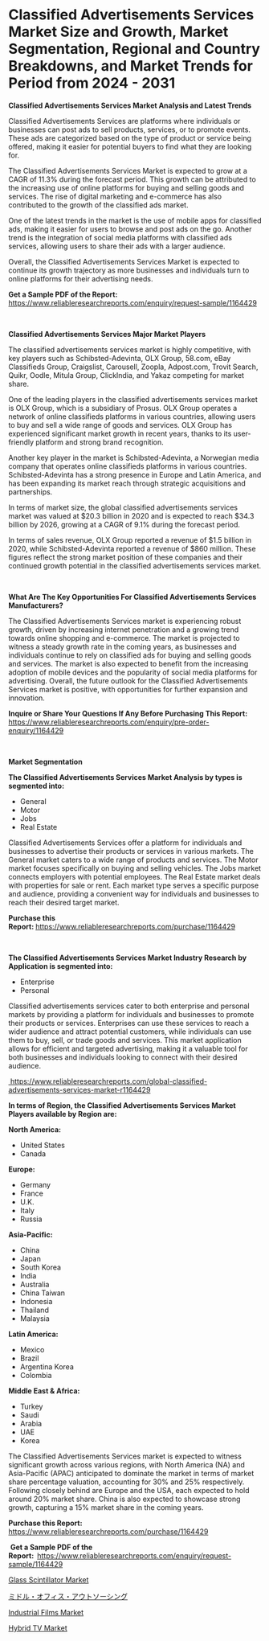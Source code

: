 <p><h1>Classified Advertisements Services Market Size and Growth, Market Segmentation, Regional and Country Breakdowns, and Market Trends for Period from 2024 -  2031</h1></p><p><strong>Classified Advertisements Services Market Analysis and Latest Trends</strong></p>
<p><p>Classified Advertisements Services are platforms where individuals or businesses can post ads to sell products, services, or to promote events. These ads are categorized based on the type of product or service being offered, making it easier for potential buyers to find what they are looking for.</p><p>The Classified Advertisements Services Market is expected to grow at a CAGR of 11.3% during the forecast period. This growth can be attributed to the increasing use of online platforms for buying and selling goods and services. The rise of digital marketing and e-commerce has also contributed to the growth of the classified ads market.</p><p>One of the latest trends in the market is the use of mobile apps for classified ads, making it easier for users to browse and post ads on the go. Another trend is the integration of social media platforms with classified ads services, allowing users to share their ads with a larger audience.</p><p>Overall, the Classified Advertisements Services Market is expected to continue its growth trajectory as more businesses and individuals turn to online platforms for their advertising needs.</p></p>
<p><strong>Get a Sample PDF of the Report:&nbsp;</strong> <a href="https://www.reliableresearchreports.com/enquiry/request-sample/1164429">https://www.reliableresearchreports.com/enquiry/request-sample/1164429</a></p>
<p>&nbsp;</p>
<p><strong>Classified Advertisements Services Major Market Players</strong></p>
<p><p>The classified advertisements services market is highly competitive, with key players such as Schibsted-Adevinta, OLX Group, 58.com, eBay Classifieds Group, Craigslist, Carousell, Zoopla, Adpost.com, Trovit Search, Quikr, Oodle, Mitula Group, ClickIndia, and Yakaz competing for market share.</p><p>One of the leading players in the classified advertisements services market is OLX Group, which is a subsidiary of Prosus. OLX Group operates a network of online classifieds platforms in various countries, allowing users to buy and sell a wide range of goods and services. OLX Group has experienced significant market growth in recent years, thanks to its user-friendly platform and strong brand recognition.</p><p>Another key player in the market is Schibsted-Adevinta, a Norwegian media company that operates online classifieds platforms in various countries. Schibsted-Adevinta has a strong presence in Europe and Latin America, and has been expanding its market reach through strategic acquisitions and partnerships.</p><p>In terms of market size, the global classified advertisements services market was valued at $20.3 billion in 2020 and is expected to reach $34.3 billion by 2026, growing at a CAGR of 9.1% during the forecast period.</p><p>In terms of sales revenue, OLX Group reported a revenue of $1.5 billion in 2020, while Schibsted-Adevinta reported a revenue of $860 million. These figures reflect the strong market position of these companies and their continued growth potential in the classified advertisements services market.</p></p>
<p>&nbsp;</p>
<p><strong>What Are The Key Opportunities For Classified Advertisements Services Manufacturers?</strong></p>
<p><p>The Classified Advertisements Services market is experiencing robust growth, driven by increasing internet penetration and a growing trend towards online shopping and e-commerce. The market is projected to witness a steady growth rate in the coming years, as businesses and individuals continue to rely on classified ads for buying and selling goods and services. The market is also expected to benefit from the increasing adoption of mobile devices and the popularity of social media platforms for advertising. Overall, the future outlook for the Classified Advertisements Services market is positive, with opportunities for further expansion and innovation.</p></p>
<p><strong>Inquire or Share Your Questions If Any Before Purchasing This Report:</strong> <a href="https://www.reliableresearchreports.com/enquiry/pre-order-enquiry/1164429">https://www.reliableresearchreports.com/enquiry/pre-order-enquiry/1164429</a></p>
<p>&nbsp;</p>
<p><strong>Market Segmentation</strong></p>
<p><strong>The Classified Advertisements Services Market Analysis by types is segmented into:</strong></p>
<p><ul><li>General</li><li>Motor</li><li>Jobs</li><li>Real Estate</li></ul></p>
<p><p>Classified Advertisements Services offer a platform for individuals and businesses to advertise their products or services in various markets. The General market caters to a wide range of products and services. The Motor market focuses specifically on buying and selling vehicles. The Jobs market connects employers with potential employees. The Real Estate market deals with properties for sale or rent. Each market type serves a specific purpose and audience, providing a convenient way for individuals and businesses to reach their desired target market.</p></p>
<p><strong>Purchase this Report:&nbsp;</strong><a href="https://www.reliableresearchreports.com/purchase/1164429">https://www.reliableresearchreports.com/purchase/1164429</a></p>
<p>&nbsp;</p>
<p><strong>The Classified Advertisements Services Market Industry Research by Application is segmented into:</strong></p>
<p><ul><li>Enterprise</li><li>Personal</li></ul></p>
<p><p>Classified advertisements services cater to both enterprise and personal markets by providing a platform for individuals and businesses to promote their products or services. Enterprises can use these services to reach a wider audience and attract potential customers, while individuals can use them to buy, sell, or trade goods and services. This market application allows for efficient and targeted advertising, making it a valuable tool for both businesses and individuals looking to connect with their desired audience.</p></p>
<p><a href="https://www.reliableresearchreports.com/global-classified-advertisements-services-market-r1164429">&nbsp;https://www.reliableresearchreports.com/global-classified-advertisements-services-market-r1164429</a></p>
<p><strong>In terms of Region, the Classified Advertisements Services Market Players available by Region are:</strong></p>
<p>
    <p> <strong> North America: </strong>
        <ul>
            <li>United States</li>
            <li>Canada</li>
        </ul>
        </p> 
    <p> <strong> Europe: </strong>
        <ul>
            <li>Germany</li>
            <li>France</li>
            <li>U.K.</li>
            <li>Italy</li>
            <li>Russia</li>
        </ul>
        </p> 
    <p> <strong> Asia-Pacific: </strong>
        <ul>
            <li>China</li>
            <li>Japan</li>
            <li>South Korea</li>
            <li>India</li>
            <li>Australia</li>
            <li>China Taiwan</li>
            <li>Indonesia</li>
            <li>Thailand</li>
            <li>Malaysia</li>
        </ul>
        </p> 
    <p> <strong> Latin America: </strong>
        <ul>
            <li>Mexico</li>
            <li>Brazil</li>
            <li>Argentina Korea</li>
            <li>Colombia</li>
        </ul>
        </p> 
    <p> <strong> Middle East & Africa: </strong>
        <ul>
            <li>Turkey</li>
            <li>Saudi</li>
            <li>Arabia</li>
            <li>UAE</li>
            <li>Korea</li>
        </ul>
    </p>
    </p>
<p><p>The Classified Advertisements Services market is expected to witness significant growth across various regions, with North America (NA) and Asia-Pacific (APAC) anticipated to dominate the market in terms of market share percentage valuation, accounting for 30% and 25% respectively. Following closely behind are Europe and the USA, each expected to hold around 20% market share. China is also expected to showcase strong growth, capturing a 15% market share in the coming years.</p></p>
<p><strong>Purchase this Report: </strong><a href="https://www.reliableresearchreports.com/purchase/1164429">https://www.reliableresearchreports.com/purchase/1164429</a></p>
<p>&nbsp;<strong>Get a Sample PDF of the Report:&nbsp;&nbsp;</strong><a href="https://www.reliableresearchreports.com/enquiry/request-sample/1164429">https://www.reliableresearchreports.com/enquiry/request-sample/1164429</a></p>
<p><strong></strong></p>
<p><p><a href="https://www.linkedin.com/pulse/glass-scintillator-market-centers-aspects-growth-share-n2qse">Glass Scintillator Market</a></p><p><a href="https://github.com/CarlieShields/Market-Research-Report-List-1/blob/main/233395962017.md">ミドル・オフィス・アウトソーシング</a></p><p><a href="https://www.linkedin.com/pulse/industrial-films-market-research-report-provides-thorough-dpyvf">Industrial Films Market</a></p><p><a href="https://issuu.com/reportprime-2/docs/hybrid-tv-market-size-2030.pptx">Hybrid TV Market</a></p></p>